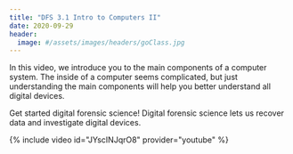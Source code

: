 ```yaml
---
title: "DFS 3.1 Intro to Computers II"
date: 2020-09-29
header:
  image: #/assets/images/headers/goClass.jpg
---
```


In this video, we introduce you to the main components of a computer system. The inside of a computer seems complicated, but just understanding the main components will help you better understand all digital devices.

Get started digital forensic science! Digital forensic science lets us recover data and investigate digital devices.

{% include video id="JYscINJqrO8" provider="youtube" %}